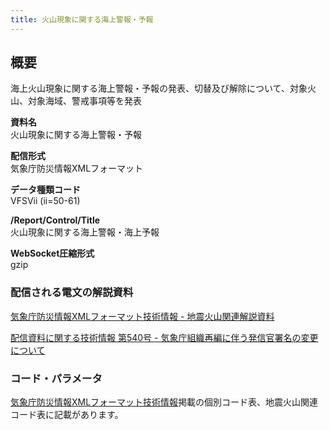 ```yaml
---
title: 火山現象に関する海上警報・予報
---
```


## 概要
海上火山現象に関する海上警報・予報の発表、切替及び解除について、対象火山、対象海域、警戒事項等を発表

**資料名** <br/>
 火山現象に関する海上警報・予報
 
**配信形式** <br/>
 気象庁防災情報XMLフォーマット

**データ種類コード** <br/>
 VFSVii (ii=50-61)
 
**/Report/Control/Title** <br/>
 火山現象に関する海上警報・海上予報

**WebSocket圧縮形式** <br/>
 gzip

### 配信される電文の解説資料
[気象庁防災情報XMLフォーマット技術情報 - 地震火山関連解説資料](https://dmdata.jp/docs/jma/manual/0101-0185.pdf#page=153)
 
 
[配信資料に関する技術情報 第540号 - 気象庁組織再編に伴う発信官署名の変更について](https://dmdata.jp/docs/jma/technical/540.pdf) 
 
### コード・パラメータ
[気象庁防災情報XMLフォーマット技術情報](http://xml.kishou.go.jp/tec_material.html)掲載の個別コード表、地震火山関連コード表に記載があります。
